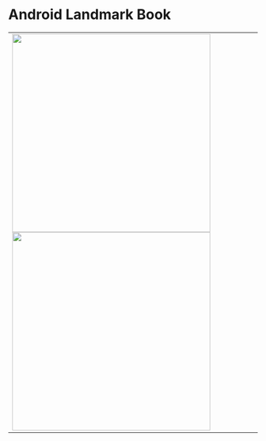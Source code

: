 # Android Landmark Book

<table>
  <tr>
    <td>
<img src= "https://github.com/mertkolgu/android-landmark-book/blob/master/app/src/main/res/drawable/ss1.png" width = 400>
<img src= "https://github.com/mertkolgu/android-landmark-book/blob/master/app/src/main/res/drawable/ss2.png" width = 400>
    </td>
   </tr>
</table>
